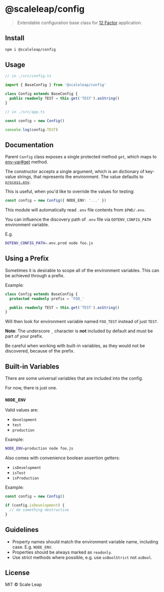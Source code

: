 # @scaleleap/config

> Extendable configuration base class for [12 Factor](https://12factor.net/config) application.

## Install

```sh
npm i @scaleleap/config
```

## Usage

```ts
// in ./src/config.ts

import { BaseConfig } from '@scaleleap/config'

class Config extends BaseConfig {
  public readonly TEST = this.get('TEST').asString()
}
```

```ts
// in ./src/app.ts

const config = new Config()

console.log(config.TEST)
```

## Documentation

Parent `Config` class exposes a single protected method `get`, which maps to
[env-var#get](https://www.npmjs.com/package/env-var#getvarname-default) method.

The constructor accepts a single argument, which is an dictionary of key-value strings, that
represents the environment. The value defaults to
[`process.env`](https://nodejs.org/api/process.html#process_process_env).

This is useful, when you'd like to override the values for testing:

```ts
const config = new Config({ NODE_ENV: '...' })
```

This module will automatically read `.env` file contents from `$PWD/.env`.

You can influence the discovery path of `.env` file via `DOTENV_CONFIG_PATH` environment variable.

E.g.

```sh
DOTENV_CONFIG_PATH=.env.prod node foo.js
```

## Using a Prefix

Sometimes it is desirable to scope all of the environment variables. This can be achieved through
a prefix.

Example:

```ts
class Config extends BaseConfig {
  protected readonly prefix = 'FOO_'

  public readonly TEST = this.get('TEST').asString()
}
```

Will then look for environment variable named `FOO_TEST` instead of just `TEST`.

**Note**: The underscore `_` character is **not** included by default and must be part of your prefix.

Be careful when working with built-in variables, as they would not be discovered, because of the prefix.

## Built-in Variables

There are some universal variables that are included into the config.

For now, there is just one.

### `NODE_ENV`

Valid values are:

* `development`
* `test`
* `production`

Example:

```sh
NODE_ENV=production node foo.js
```

Also comes with convenience boolean assertion getters:

* `isDevelopment`
* `isTest`
* `isProduction`

Example:

```ts
const config = new Config()

if (config.isDevelopment) {
  // do something destructive
}
```

## Guidelines

* Property names should match the environment variable name, including case. E.g. `NODE_ENV`.
* Properties should be always marked as `readonly`.
* Use strict methods where possible, e.g. use `asBoolStrict` not `asBool`.

## License

MIT © Scale Leap

